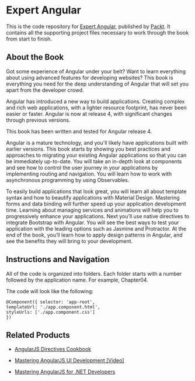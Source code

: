 # Expert Angular
This is the code repository for [Expert Angular](https://www.packtpub.com/web-development/expert-angular?utm_source=github&utm_medium=repository&utm_campaign=9781785880230), published by [Packt](https://www.packtpub.com/?utm_source=github). It contains all the supporting project files necessary to work through the book from start to finish.

## About the Book
Got some experience of Angular under your belt? Want to learn everything about using advanced features for developing websites? This book is everything you need for the deep understanding of Angular that will set you apart from the developer crowd.

Angular has introduced a new way to build applications. Creating complex and rich web applications, with a lighter resource footprint, has never been easier or faster. Angular is now at release 4, with significant changes through previous versions.

This book has been written and tested for Angular release 4.

Angular is a mature technology, and you'll likely have applications built with earlier versions. This book starts by showing you best practices and approaches to migrating your existing Angular applications so that you can be immediately up-to-date. You will take an in-depth look at components and see how to control the user journey in your applications by implementing routing and navigation. You will learn how to work with asynchronous programming by using Observables.

To easily build applications that look great, you will learn all about template syntax and how to beautify applications with Material Design. Mastering forms and data binding will further speed up your application development time. Learning about managing services and animations will help you to progressively enhance your applications. Next you’ll use native directives to integrate Bootstrap with Angular. You will see the best ways to test your application with the leading options such as Jasmine and Protractor.
At the end of the book, you’ll learn how to apply design patterns in Angular, and see the benefits they will bring to your development.

## Instructions and Navigation
All of the code is organized into folders. Each folder starts with a number followed by the application name. For example, Chapter04.



The code will look like the following:
```
@Component({ selector: 'app-root',
templateUrl: './app.component.html',
styleUrls: ['./app.component.css']
})
```



## Related Products
* [AngularJS Directives Cookbook](https://www.packtpub.com/web-development/angularjs-directives-cookbook?utm_source=github&utm_medium=repository&utm_campaign=9781784395896)

* [Mastering AngularJS UI Development [Video]](https://www.packtpub.com/web-development/mastering-angularjs-ui-development-video?utm_source=github&utm_medium=repository&utm_campaign=9781785289910)

* [Mastering AngularJS for .NET Developers](https://www.packtpub.com/web-development/mastering-angularjs-net-developers?utm_source=github&utm_medium=repository&utm_campaign=9781783553983)
